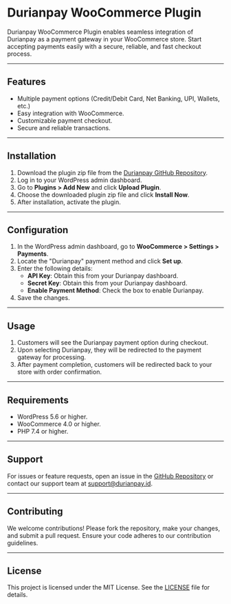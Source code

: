 
# Durianpay WooCommerce Plugin

Durianpay WooCommerce Plugin enables seamless integration of Durianpay as a payment gateway in your WooCommerce store. Start accepting payments easily with a secure, reliable, and fast checkout process.

---

## Features

- Multiple payment options (Credit/Debit Card, Net Banking, UPI, Wallets, etc.)
- Easy integration with WooCommerce.
- Customizable payment checkout.
- Secure and reliable transactions.

---

## Installation

1. Download the plugin zip file from the [Durianpay GitHub Repository](https://github.com/durianpay/durianpay-woocommerce).
2. Log in to your WordPress admin dashboard.
3. Go to **Plugins > Add New** and click **Upload Plugin**.
4. Choose the downloaded plugin zip file and click **Install Now**.
5. After installation, activate the plugin.

---

## Configuration

1. In the WordPress admin dashboard, go to **WooCommerce > Settings > Payments**.
2. Locate the "Durianpay" payment method and click **Set up**.
3. Enter the following details:
   - **API Key**: Obtain this from your Durianpay dashboard.
   - **Secret Key**: Obtain this from your Durianpay dashboard.
   - **Enable Payment Method**: Check the box to enable Durianpay.
4. Save the changes.

---

## Usage

1. Customers will see the Durianpay payment option during checkout.
2. Upon selecting Durianpay, they will be redirected to the payment gateway for processing.
3. After payment completion, customers will be redirected back to your store with order confirmation.

---

## Requirements

- WordPress 5.6 or higher.
- WooCommerce 4.0 or higher.
- PHP 7.4 or higher.

---

## Support

For issues or feature requests, open an issue in the [GitHub Repository](https://github.com/durianpay/durianpay-woocommerce) or contact our support team at [support@durianpay.id](mailto:support@durianpay.id).

---

## Contributing

We welcome contributions! Please fork the repository, make your changes, and submit a pull request. Ensure your code adheres to our contribution guidelines.

---

## License

This project is licensed under the MIT License. See the [LICENSE](LICENSE) file for details.
